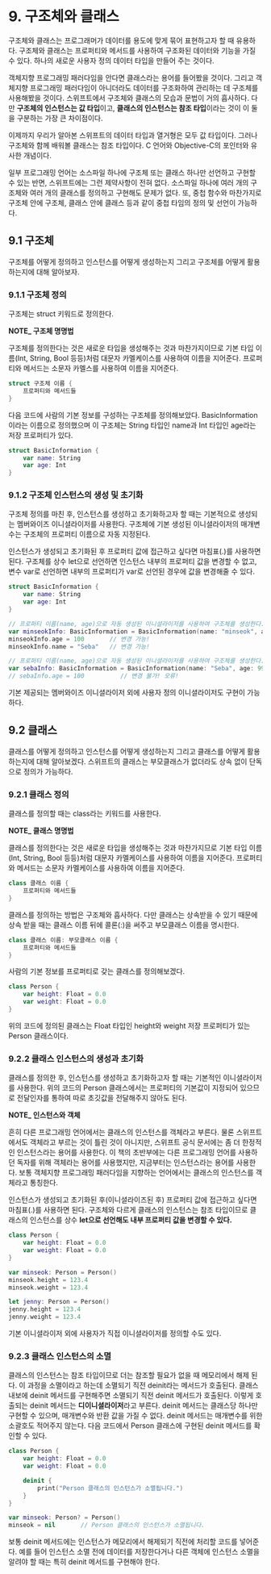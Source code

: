 # 9. 구조체와 클래스
구조체와 클래스는 프로그래머가 데이터를 용도에 맞게 묶어 표현하고자 할 때 유용하다. 구조체와 클래스는 프로퍼티와 메서드를 사용하여 구조화된 데이터와 기능을 가질 수 있다. 하나의 새로운 사용자 정의 데이터 타입을 만들어 주는 것이다.

객체지향 프로그래밍 패러다임을 안다면 클래스라는 용어를 들어봤을 것이다. 그리고 객체지향 프로그래밍 패러다임이 아니더라도 데이터를 구조화하여 관리하는 데 구조체를 사용해봤을 것이다. 스위프트에서 구조체와 클래스의 모습과 문법이 거의 흡사하다. 다만 **구조체의 인스턴스는 값 타입**이고, **클래스의 인스턴스는 참조 타입**이라는 것이 이 둘을 구분하는 가장 큰 차이점이다.

이제까지 우리가 알아본 스위프트의 데이터 타입과 열거형은 모두 값 타입이다. 그러나 구조체와 함께 배워볼 클래스는 참조 타입이다. C 언어와 Objective-C의 포인터와 유사한 개념이다.

일부 프로그래밍 언어는 소스파일 하나에 구조체 또는 클래스 하나만 선언하고 구현할 수 있는 반면, 스위프트에는 그런 제약사항이 전혀 없다. 소스파일 하나에 여러 개의 구조체와 여러 개의 클래스를 정의하고 구현해도 문제가 없다. 또, 중첩 함수와 마찬가지로 구조체 안에 구조체, 클래스 안에 클래스 등과 같이 중첩 타임의 정의 및 선언이 가능하다.

## 9.1 구조체
구조체를 어떻게 정의하고 인스턴스를 어떻게 생성하는지 그리고 구조체를 어떻게 활용하는지에 대해 알아보자.

### 9.1.1 구조체 정의
구조체는 struct 키워드로 정의한다.

**NOTE_ 구조체 명명법**

구조체를 정의한다는 것은 새로운 타입을 생성해주는 것과 마찬가지이므로 기본 타입 이름(Int, String, Bool 등등)처럼 대문자 카멜케이스를 사용하여 이름을 지어준다. 프로퍼티와 메서드는 소문자 카멜스를 사용하여 이름을 지어준다.

```swift
struct 구조체 이름 {
    프로퍼티와 메서드들
}
```

다음 코드에 사람의 기본 정보를 구성하는 구조체를 정의해보았다. BasicInformation이라는 이름으로 정의했으며 이 구조체는 String 타입인 name과 Int 타입인 age라는 저장 프로퍼티가 있다.

```swift
struct BasicInformation {
    var name: String
    var age: Int
}
```

### 9.1.2 구조체 인스턴스의 생성 및 초기화
구조체 정의를 마친 후, 인스턴스를 생성하고 초기화하고자 할 때는 기본적으로 생성되는 멤버와이즈 이니셜라이저를 사용한다. 구조체에 기본 생성된 이니셜라이저의 매개변수는 구조체의 프로퍼티 이름으로 자동 지정된다.

인스턴스가 생성되고 초기화된 후 프로퍼티 값에 접근하고 싶다면 마침표(.)를 사용하면 된다. 구조체를 상수 let으로 선언하면 인스턴스 내부의 프로퍼티 값을 변경할 수 없고, 변수 var로 선언하면 내부의 프로퍼티가 var로 선언된 경우에 값을 변경해줄 수 있다.

```swift
struct BasicInformation {
    var name: String
    var age: Int
}

// 프로퍼티 이름(name, age)으로 자동 생성된 이니셜라이저를 사용하여 구조체를 생성한다.
var minseokInfo: BasicInformation = BasicInformation(name: "minseok", age: 99)
minseokInfo.age = 100       // 변경 가능!
minseokInfo.name = "Seba"   // 변경 가능!

// 프로퍼티 이름(name, age)으로 자동 생성된 이니셜라이저를 사용하여 구조체를 생성한다.
var sebaInfo: BasicInformation = BasicInformation(name: "Seba", age: 99)
// sebaInfo.age = 100          // 변경 불가! 오류!
```

기본 제공되는 멤버와이즈 이니셜라이저 외에 사용자 정의 이니셜라이저도 구현이 가능하다.

## 9.2 클래스
클래스를 어떻게 정의하고 인스턴스를 어떻게 생성하는지 그리고 클래스를 어떻게 활용하는지에 대해 알아보겠다. 스위프트의 클래스는 부모클래스가 없더라도 상속 없이 단독으로 정의가 가능하다.

### 9.2.1 클래스 정의
클래스를 정의할 때는 class라는 키워드를 사용한다.

**NOTE_ 클래스 명명법**

클래스를 정의한다는 것은 새로운 타입을 생성해주는 것과 마찬가지므로 기본 타입 이름(Int, String, Bool 등등)처럼 대문자 카멜케이스를 사용하여 이름을 지어준다. 프로퍼티와 메서드는 소문자 카멜케이스를 사용하여 이름을 지어준다.

```swift
class 클래스 이름 {
    프로퍼티와 메서드들
}
```

클래스를 정의하는 방법은 구조체와 흡사하다. 다만 클래스는 상속받을 수 있기 때문에 상속 받을 때는 클래스 이름 뒤에 콜론(:)을 써주고 부모클래스 이름을 명시한다.

```swift
class 클래스 이름: 부모클래스 이름 {
    프로퍼티와 메서드들
}
```

사람의 기본 정보를 프로퍼티로 갖는 클래스를 정의해보겠다.
```swift
class Person {
    var height: Float = 0.0
    var weight: Float = 0.0
}
```
위의 코드에 정의된 클래스는 Float 타입인 height와 weight 저장 프로퍼티가 있는 Person 클래스이다.

### 9.2.2 클래스 인스턴스의 생성과 초기화
클래스를 정의한 후, 인스턴스를 생성하고 초기화하고자 할 때는 기본적인 이니셜라이저를 사용한다. 위의 코드의 Person 클래스에서는 프로퍼티의 기본값이 지정되어 있으므로 전달인자를 통하여 따로 초깃값을 전달해주지 않아도 된다.

**NOTE_ 인스턴스와 객체**

흔히 다른 프로그래밍 언어에서는 클래스의 인스턴스를 객체라고 부른다. 물론 스위프트에서도 객체라고 부르는 것이 틀린 것이 아니지만, 스위프트 공식 문서에는 좀 더 한정적인 인스턴스라는 용어를 사용한다. 이 책의 초반부에는 다른 프로그래밍 언어를 사용하던 독자를 위해 객체라는 용어를 사용했지만, 지금부터는 인스턴스라는 용어를 사용한다. 보통 객체지향 프로그래밍 패러다임을 지향하는 언어에서는 클래스의 인스턴스를 객체라고 통칭한다.

인스턴스가 생성되고 초기화된 후(이니셜라이즈된 후) 프로퍼티 값에 접근하고 싶다면 마침표(.)를 사용하면 된다. 구조체와 다르게 클래스의 인스턴스는 참조 타입이므로 클래스의 인스턴스를 상수 **let으로 선언해도 내부 프로퍼티 값을 변경할 수 있다.**

```swift
class Person {
    var height: Float = 0.0
    var weight: Float = 0.0
}

var minseok: Person = Person()
minseok.height = 123.4
minseok.weight = 123.4

let jenny: Person = Person()
jenny.height = 123.4
jenny.weight = 123.4
```

기본 이니셜라이저 외에 사용자가 직접 이니셜라이저를 정의할 수도 있다.

### 9.2.3 클래스 인스턴스의 소멸
클래스의 인스턴스는 참조 타입이므로 더는 참조할 필요가 없을 때 메모리에서 해제 된다. 이 과정을 소멸이라고 하는데 소멸되기 직전 deinit라는 메서드가 호출된다. 클래스 내보에 deinit 메서드를 구현해주면 소멸되기 직전 deinit 메서드가 호출된다. 이렇게 호출되는 deinit 메서드는 **디이니셜라이저**라고 부른다. deinit 메서드는 클래스당 하나만 구현할 수 있으며, 매개변수와 반환 값을 가질 수 없다. deinit 메서드는 매개변수를 위한 소괄호도 적어주지 않는다. 다음 코드에서 Person 클래스에 구현된 deinit 메서드를 확인할 수 있다.

```swift
class Person {
    var height: Float = 0.0
    var weight: Float = 0.0

    deinit {
        print("Person 클래스의 인스턴스가 소멸됩니다.")
    }
}

var minseok: Person? = Person()
minseok = nil       // Person 클래스의 인스턴스가 소멸됩니다.
```

보통 deinit 메서드에는 인스턴스가 메모리에서 해제되기 직전에 처리할 코드를 넣어준다. 예를 들어 인스턴스 소멸 전에 데이터를 저장한다거나 다른 객체에 인스턴스 소멸을 알려야 할 때는 특히 deinit 메서드를 구현해야 한다.

